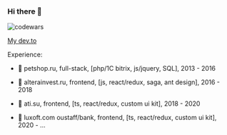 ### Hi there 👋

![codewars](https://www.codewars.com/users/asksimon/badges/large)

[My dev.to](https://dev.to/asktosimon)

Experience:

- 🔭 petshop.ru, full-stack, [php/1C bitrix, js/jquery, SQL], 2013 - 2016

- 🔭 alterainvest.ru, frontend, [js, react/redux, saga, ant design], 2016 - 2018

- 🔭 ati.su, frontend, [ts, react/redux, custom ui kit], 2018 - 2020

- 🔭 luxoft.com oustaff/bank, frontend, [ts, react/redux, custom ui kit], 2020 - ...
